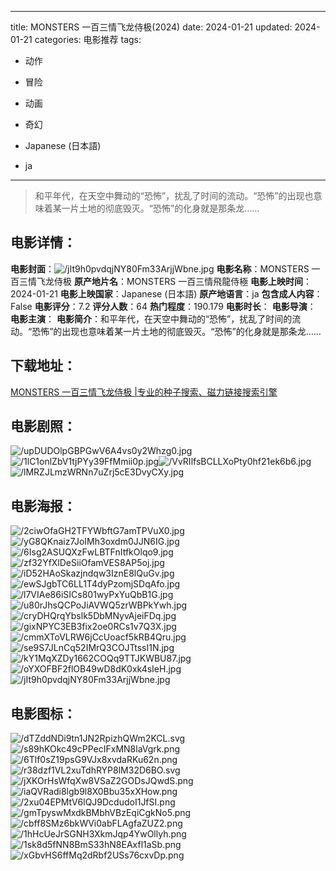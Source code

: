 
---
title: MONSTERS 一百三情飞龙侍极(2024)
date: 2024-01-21
updated: 2024-01-21
categories: 电影推荐
tags:
- 动作
- 冒险
- 动画
- 奇幻

- Japanese (日本語)
- ja
---


> 和平年代，在天空中舞动的“恐怖”，扰乱了时间的流动。“恐怖”的出现也意味着某一片土地的彻底毁灭。“恐怖”的化身就是那条龙……

## **电影详情**：

**电影封面**：<img src="https://image.tmdb.org/t/p/w200/jIt9h0pvdqjNY80Fm33ArjjWbne.jpg" alt="/jIt9h0pvdqjNY80Fm33ArjjWbne.jpg" title="/jIt9h0pvdqjNY80Fm33ArjjWbne.jpg">
**电影名称**：MONSTERS 一百三情飞龙侍极
**原产地片名**：MONSTERS 一百三情飛龍侍極
**电影上映时间**：2024-01-21
**电影上映国家**：Japanese (日本語)
**原产地语言**：ja
**包含成人内容**：False
**电影评分**：7.2
**评分人数**：64
**热门程度**：190.179
**电影时长**：
**电影导演**：
**电影主演**：
**电影简介**：和平年代，在天空中舞动的“恐怖”，扰乱了时间的流动。“恐怖”的出现也意味着某一片土地的彻底毁灭。“恐怖”的化身就是那条龙……

## **下载地址**：
[MONSTERS 一百三情飞龙侍极 |专业的种子搜索、磁力链接搜索引擎](https://movie.amd794.com:2083/?search=MONSTERS%20%E4%B8%80%E7%99%BE%E4%B8%89%E6%83%85%E9%A3%9B%E9%BE%8D%E4%BE%8D%E6%A5%B5&ordering=&mode=match_phrase&page_size=10&page=1)
 

## **电影剧照**：
<img src="https://image.tmdb.org/t/p/original/upDUDOlpGBPGwV6A4vs0y2Whzg0.jpg" alt="/upDUDOlpGBPGwV6A4vs0y2Whzg0.jpg" title="/upDUDOlpGBPGwV6A4vs0y2Whzg0.jpg"><img src="https://image.tmdb.org/t/p/original/1lC1onlZbV1tjPYy39FfMmii0p.jpg" alt="/1lC1onlZbV1tjPYy39FfMmii0p.jpg" title="/1lC1onlZbV1tjPYy39FfMmii0p.jpg"><img src="https://image.tmdb.org/t/p/original/VvRIlfsBCLLXoPty0hf21ek6b6.jpg" alt="/VvRIlfsBCLLXoPty0hf21ek6b6.jpg" title="/VvRIlfsBCLLXoPty0hf21ek6b6.jpg"><img src="https://image.tmdb.org/t/p/original/lMRZJLmzWRNn7uZrj5cE3DvyCXy.jpg" alt="/lMRZJLmzWRNn7uZrj5cE3DvyCXy.jpg" title="/lMRZJLmzWRNn7uZrj5cE3DvyCXy.jpg">

## **电影海报**：
<img src="https://image.tmdb.org/t/p/original/2ciwOfaGH2TFYWbftG7amTPVuX0.jpg" alt="/2ciwOfaGH2TFYWbftG7amTPVuX0.jpg" title="/2ciwOfaGH2TFYWbftG7amTPVuX0.jpg"><img src="https://image.tmdb.org/t/p/original/yG8QKnaiz7JoIMh3oxdm0JJN6IG.jpg" alt="/yG8QKnaiz7JoIMh3oxdm0JJN6IG.jpg" title="/yG8QKnaiz7JoIMh3oxdm0JJN6IG.jpg"><img src="https://image.tmdb.org/t/p/original/6Isg2ASUQXzFwLBTFnItfkOlqo9.jpg" alt="/6Isg2ASUQXzFwLBTFnItfkOlqo9.jpg" title="/6Isg2ASUQXzFwLBTFnItfkOlqo9.jpg"><img src="https://image.tmdb.org/t/p/original/zf32YfXlDeSiiOfamVES8AP5oj.jpg" alt="/zf32YfXlDeSiiOfamVES8AP5oj.jpg" title="/zf32YfXlDeSiiOfamVES8AP5oj.jpg"><img src="https://image.tmdb.org/t/p/original/iD52HAoSkazjndqw3IznE8lQuGv.jpg" alt="/iD52HAoSkazjndqw3IznE8lQuGv.jpg" title="/iD52HAoSkazjndqw3IznE8lQuGv.jpg"><img src="https://image.tmdb.org/t/p/original/ewSJgbTC6LL1T4dyPzomjSDqAfo.jpg" alt="/ewSJgbTC6LL1T4dyPzomjSDqAfo.jpg" title="/ewSJgbTC6LL1T4dyPzomjSDqAfo.jpg"><img src="https://image.tmdb.org/t/p/original/l7VIAe86iSICs801wyPxYuQbB1G.jpg" alt="/l7VIAe86iSICs801wyPxYuQbB1G.jpg" title="/l7VIAe86iSICs801wyPxYuQbB1G.jpg"><img src="https://image.tmdb.org/t/p/original/u80rJhsQCPoJiAVWQ5zrWBPkYwh.jpg" alt="/u80rJhsQCPoJiAVWQ5zrWBPkYwh.jpg" title="/u80rJhsQCPoJiAVWQ5zrWBPkYwh.jpg"><img src="https://image.tmdb.org/t/p/original/cryDHQrqYbslk5DbMNyvAjeiFDq.jpg" alt="/cryDHQrqYbslk5DbMNyvAjeiFDq.jpg" title="/cryDHQrqYbslk5DbMNyvAjeiFDq.jpg"><img src="https://image.tmdb.org/t/p/original/gixNPYC3EB3fix2oe0RCs1v7Q3X.jpg" alt="/gixNPYC3EB3fix2oe0RCs1v7Q3X.jpg" title="/gixNPYC3EB3fix2oe0RCs1v7Q3X.jpg"><img src="https://image.tmdb.org/t/p/original/cmmXToVLRW6jCcUoacf5kRB4Qru.jpg" alt="/cmmXToVLRW6jCcUoacf5kRB4Qru.jpg" title="/cmmXToVLRW6jCcUoacf5kRB4Qru.jpg"><img src="https://image.tmdb.org/t/p/original/se9S7JLnCq52IMrQ3COJTtssI1N.jpg" alt="/se9S7JLnCq52IMrQ3COJTtssI1N.jpg" title="/se9S7JLnCq52IMrQ3COJTtssI1N.jpg"><img src="https://image.tmdb.org/t/p/original/kY1MqXZDy1662COQq9TTJKWBU87.jpg" alt="/kY1MqXZDy1662COQq9TTJKWBU87.jpg" title="/kY1MqXZDy1662COQq9TTJKWBU87.jpg"><img src="https://image.tmdb.org/t/p/original/oYXOFBF2flOB49wD8dK0xk4sIeH.jpg" alt="/oYXOFBF2flOB49wD8dK0xk4sIeH.jpg" title="/oYXOFBF2flOB49wD8dK0xk4sIeH.jpg"><img src="https://image.tmdb.org/t/p/original/jIt9h0pvdqjNY80Fm33ArjjWbne.jpg" alt="/jIt9h0pvdqjNY80Fm33ArjjWbne.jpg" title="/jIt9h0pvdqjNY80Fm33ArjjWbne.jpg">

## **电影图标**：
<img src="https://image.tmdb.org/t/p/original/dTZddNDi9tn1JN2RpizhQWm2KCL.svg" alt="/dTZddNDi9tn1JN2RpizhQWm2KCL.svg" title="/dTZddNDi9tn1JN2RpizhQWm2KCL.svg"><img src="https://image.tmdb.org/t/p/original/s89hKOkc49cPPecIFxMN8laVgrk.png" alt="/s89hKOkc49cPPecIFxMN8laVgrk.png" title="/s89hKOkc49cPPecIFxMN8laVgrk.png"><img src="https://image.tmdb.org/t/p/original/6Tlf0sZ19psG9VJx8xvdaRKu62n.png" alt="/6Tlf0sZ19psG9VJx8xvdaRKu62n.png" title="/6Tlf0sZ19psG9VJx8xvdaRKu62n.png"><img src="https://image.tmdb.org/t/p/original/r38dzf1VL2xuTdhRYP8lM32D6BO.svg" alt="/r38dzf1VL2xuTdhRYP8lM32D6BO.svg" title="/r38dzf1VL2xuTdhRYP8lM32D6BO.svg"><img src="https://image.tmdb.org/t/p/original/jXKOrHsWfqXw8VSaZ2GODsJQwdS.png" alt="/jXKOrHsWfqXw8VSaZ2GODsJQwdS.png" title="/jXKOrHsWfqXw8VSaZ2GODsJQwdS.png"><img src="https://image.tmdb.org/t/p/original/iaQVRadi8lgb9l8X0Bbu35xXHow.png" alt="/iaQVRadi8lgb9l8X0Bbu35xXHow.png" title="/iaQVRadi8lgb9l8X0Bbu35xXHow.png"><img src="https://image.tmdb.org/t/p/original/2xu04EPMtV6lQJ9DcdudoI1JfSI.png" alt="/2xu04EPMtV6lQJ9DcdudoI1JfSI.png" title="/2xu04EPMtV6lQJ9DcdudoI1JfSI.png"><img src="https://image.tmdb.org/t/p/original/gmTpyswMxdkBMbhVBzEqiCgkNo5.png" alt="/gmTpyswMxdkBMbhVBzEqiCgkNo5.png" title="/gmTpyswMxdkBMbhVBzEqiCgkNo5.png"><img src="https://image.tmdb.org/t/p/original/cbff8SMz6bkWVi0abFLAgfaZUZ2.png" alt="/cbff8SMz6bkWVi0abFLAgfaZUZ2.png" title="/cbff8SMz6bkWVi0abFLAgfaZUZ2.png"><img src="https://image.tmdb.org/t/p/original/1hHcUeJrSGNH3XkmJqp4YwOllyh.png" alt="/1hHcUeJrSGNH3XkmJqp4YwOllyh.png" title="/1hHcUeJrSGNH3XkmJqp4YwOllyh.png"><img src="https://image.tmdb.org/t/p/original/1sk8d5fNN8BmS33hN8EAxfl1aSb.png" alt="/1sk8d5fNN8BmS33hN8EAxfl1aSb.png" title="/1sk8d5fNN8BmS33hN8EAxfl1aSb.png"><img src="https://image.tmdb.org/t/p/original/xGbvHS6ffMq2dRbf2USs76cxvDp.png" alt="/xGbvHS6ffMq2dRbf2USs76cxvDp.png" title="/xGbvHS6ffMq2dRbf2USs76cxvDp.png">
